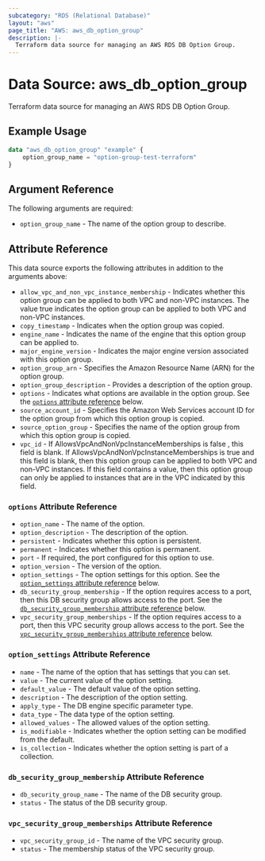 ```yaml
---
subcategory: "RDS (Relational Database)"
layout: "aws"
page_title: "AWS: aws_db_option_group"
description: |-
  Terraform data source for managing an AWS RDS DB Option Group.
---
```


# Data Source: aws_db_option_group

Terraform data source for managing an AWS RDS DB Option Group.

## Example Usage

```terraform
data "aws_db_option_group" "example" {
    option_group_name = "option-group-test-terraform"
}
```

## Argument Reference

The following arguments are required:

* `option_group_name` - The name of the option group to describe.

## Attribute Reference

This data source exports the following attributes in addition to the arguments above:

* `allow_vpc_and_non_vpc_instance_membership` - Indicates whether this option group can be applied to both VPC and non-VPC instances. The value true indicates the option group can be applied to both VPC and non-VPC instances.
* `copy_timestamp` - Indicates when the option group was copied.
* `engine_name` - Indicates the name of the engine that this option group can be applied to.
* `major_engine_version` - Indicates the major engine version associated with this option group.
* `option_group_arn` - Specifies the Amazon Resource Name (ARN) for the option group.
* `option_group_description` - Provides a description of the option group.
* `options` - Indicates what options are available in the option group. See the [`options` attribute reference](#options-attribute-reference) below.
* `source_account_id` - Specifies the Amazon Web Services account ID for the option group from which this option group is copied.
* `source_option_group` - Specifies the name of the option group from which this option group is copied.
* `vpc_id` - If AllowsVpcAndNonVpcInstanceMemberships is false , this field is blank. If AllowsVpcAndNonVpcInstanceMemberships is true and this field is blank, then this option group can be applied to both VPC and non-VPC instances. If this field contains a value, then this option group can only be applied to instances that are in the VPC indicated by this field.

### `options` Attribute Reference

* `option_name` - The name of the option.
* `option_description` - The description of the option.
* `persistent` - Indicates whether this option is persistent.
* `permanent` - Indicates whether this option is permanent.
* `port` - If required, the port configured for this option to use.
* `option_version` - The version of the option.
* `option_settings` - The option settings for this option. See the [`option_settings` attribute reference](#options-settings-attribute-reference) below.
* `db_security_group_membership` - If the option requires access to a port, then this DB security group allows access to the port. See the [`db_security_group_membership` attribute reference](#db-security-group-membership-attribute-reference) below.
* `vpc_security_group_memberships` - If the option requires access to a port, then this VPC security group allows access to the port. See the [`vpc_security_group_memberships` attribute reference](#vpc-security-group-memberships) below.

### `option_settings` Attribute Reference

* `name` - The name of the option that has settings that you can set.
* `value` - The current value of the option setting.
* `default_value` - The default value of the option setting.
* `description` - The description of the option setting.
* `apply_type` - The DB engine specific parameter type.
* `data_type` - The data type of the option setting.
* `allowed_values` - The allowed values of the option setting.
* `is_modifiable` - Indicates whether the option setting can be modified from the default.
* `is_collection` - Indicates whether the option setting is part of a collection.

### `db_security_group_membership` Attribute Reference

* `db_security_group_name` - The name of the DB security group.
* `status` - The status of the DB security group.

### `vpc_security_group_memberships` Attribute Reference

* `vpc_security_group_id` - The name of the VPC security group.
* `status` - The membership status of the VPC security group.
